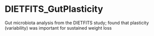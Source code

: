 # DIETFITS_GutPlasticity
Gut microbiota analysis from the DIETFITS study; found that plasticity (variability) was important for sustained weight loss

